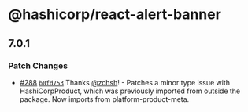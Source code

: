 # @hashicorp/react-alert-banner

## 7.0.1

### Patch Changes

- [#288](https://github.com/hashicorp/react-components/pull/288) [`b0fd753`](https://github.com/hashicorp/react-components/commit/b0fd753d7f9e5c4649424139712d4d2c5ec5ffd9) Thanks [@zchsh](https://github.com/zchsh)! - Patches a minor type issue with HashiCorpProduct, which was previously imported from outside the package. Now imports from platform-product-meta.

